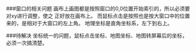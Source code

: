 ###窗口的相关问题
 画布上画图都是按照窗口的0,0位置开始索引的，所以必须要对xy进行调整，使之
 正好放在画布上。
 而鼠标点击是按照也是按大窗口中的位置来的，是相对于大窗口的左上角。
 地理坐标是直角坐标系，左下到右上。




 ###待解决
 坐标统一的问题，鼠标点击坐标、地图坐标、地图转屏幕后的坐标，必须一次搞清楚。